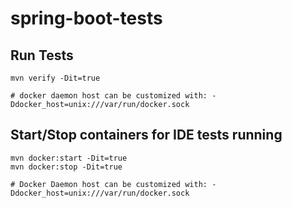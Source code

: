 # spring-boot-tests
## Run Tests
```
mvn verify -Dit=true

# docker daemon host can be customized with: -Ddocker_host=unix:///var/run/docker.sock
```

## Start/Stop containers for IDE tests running
```
mvn docker:start -Dit=true
mvn docker:stop -Dit=true

# Docker Daemon host can be customized with: -Ddocker_host=unix:///var/run/docker.sock
```
